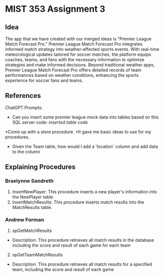 # MIST 353 Assignment 3

## Idea
 The app that we have created with our merged ideas is "Premier League Match Forecast Pro." Premier League Match Forecast Pro integrates informed 
match strategy into weather-affected sports events. With real-time meteorological updates tailored for soccer matches, the platform equips 
coaches, teams, and fans with the necessary information to optimize strategies and make informed decisions. Beyond traditional weather apps, 
Premier League Match Forecast Pro offers detailed records of team performances based on weather conditions, enhancing the sports experience for 
soccer fans and teams.

## References
ChatGPT Prompts:
* Can you insert some premier league mock data into tables based on this SQL server code: *inserted table code*

*Come up with a store procedure.
*It gave me basic ideas to use for my procedures.

* Given the Team table, how would I add a 'location' column and add data to the column



## Explaining Procedures
### Braelynne Sandreth
1. InsertNewPlayer: This procedure inserts a new player's information into the NewPlayer table.
2. InsertMatchResults: This procedure inserts match results into the MatchResults table.

### Andrew Forman
1. spGetMatchResults
* Description: This procedure retrieves all match results in the database including the score and result of each game for each team

2. spGetTeamMatchResults
* Description: This procedure retrieves all match results for a specified team, including the score and result of each game

